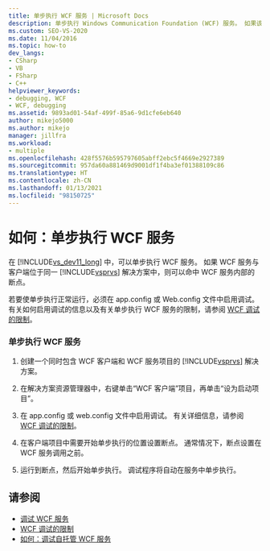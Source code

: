```yaml
---
title: 单步执行 WCF 服务 | Microsoft Docs
description: 单步执行 Windows Communication Foundation (WCF) 服务。 如果该服务位于客户端所在的 Visual Studio 解决方案中，请命中 WCF 服务内的断点。
ms.custom: SEO-VS-2020
ms.date: 11/04/2016
ms.topic: how-to
dev_langs:
- CSharp
- VB
- FSharp
- C++
helpviewer_keywords:
- debugging, WCF
- WCF, debugging
ms.assetid: 9893ad01-54af-499f-85a6-9d1cfe6eb640
author: mikejo5000
ms.author: mikejo
manager: jillfra
ms.workload:
- multiple
ms.openlocfilehash: 428f5576b595797605abff2ebc5f4669e2927389
ms.sourcegitcommit: 957da60a881469d9001df1f4ba3ef01388109c86
ms.translationtype: HT
ms.contentlocale: zh-CN
ms.lasthandoff: 01/13/2021
ms.locfileid: "98150725"
---
```

# <a name="how-to-step-into-wcf-services"></a>如何：单步执行 WCF 服务
在 [!INCLUDE[vs_dev11_long](../data-tools/includes/vs_dev11_long_md.md)] 中，可以单步执行 WCF 服务。 如果 WCF 服务与客户端位于同一 [!INCLUDE[vsprvs](../code-quality/includes/vsprvs_md.md)] 解决方案中，则可以命中 WCF 服务内部的断点。

 若要使单步执行正常运行，必须在 app.config 或 Web.config 文件中启用调试。 有关如何启用调试的信息以及有关单步执行 WCF 服务的限制，请参阅 [WCF 调试的限制](../debugger/limitations-on-wcf-debugging.md)。

### <a name="to-step-into-a-wcf-service"></a>单步执行 WCF 服务

1. 创建一个同时包含 WCF 客户端和 WCF 服务项目的 [!INCLUDE[vsprvs](../code-quality/includes/vsprvs_md.md)] 解决方案。

2. 在解决方案资源管理器中，右键单击“WCF 客户端”项目，再单击“设为启动项目”。

3. 在 app.config 或 web.config 文件中启用调试。 有关详细信息，请参阅 [WCF 调试的限制](../debugger/limitations-on-wcf-debugging.md)。

4. 在客户端项目中需要开始单步执行的位置设置断点。 通常情况下，断点设置在 WCF 服务调用之前。

5. 运行到断点，然后开始单步执行。 调试程序将自动在服务中单步执行。

## <a name="see-also"></a>请参阅
- [调试 WCF 服务](../debugger/debugging-wcf-services.md)
- [WCF 调试的限制](../debugger/limitations-on-wcf-debugging.md)
- [如何：调试自托管 WCF 服务](../debugger/how-to-debug-a-self-hosted-wcf-service.md)